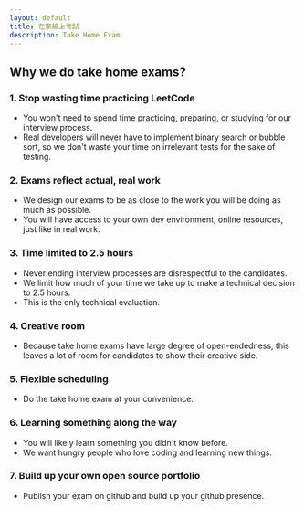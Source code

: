 ```yaml
---
layout: default
title: 在家線上考試
description: Take Home Exam
---
```


## Why we do take home exams?

### 1. Stop wasting time practicing LeetCode
* You won't need to spend time practicing, preparing, or studying for our interview process.
* Real developers will never have to implement binary search or bubble sort, so we don't waste your time on irrelevant tests for the sake of testing.

### 2. Exams reflect actual, real work
* We design our exams to be as close to the work you will be doing as much as possible.
* You will have access to your own dev environment, online resources, just like in real work.

### 3. Time limited to 2.5 hours
* Never ending interview processes are disrespectful to the candidates.
* We limit how much of your time we take up to make a technical decision to 2.5 hours.
* This is the only technical evaluation.

### 4. Creative room
* Because take home exams have large degree of open-endedness, this leaves a lot of room for candidates to show their creative side.

### 5. Flexible scheduling
* Do the take home exam at your convenience.

### 6. Learning something along the way
* You will likely learn something you didn't know before.
* We want hungry people who love coding and learning new things.

### 7. Build up your own open source portfolio
* Publish your exam on github and build up your github presence.